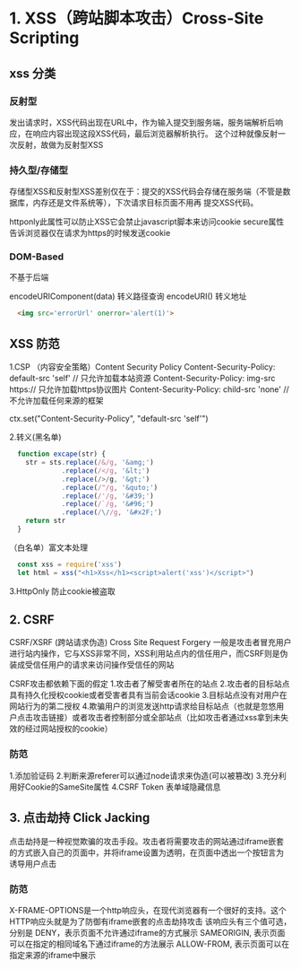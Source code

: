 <!--
 * @Author: water.li
 * @Date: 2021-09-29 22:34:31
 * @Description: 
 * @FilePath: \notebook\计算机网络\Web安全.md
-->
# 1. XSS（跨站脚本攻击）Cross-Site Scripting

## xss 分类
### 反射型

发出请求时，XSS代码出现在URL中，作为输入提交到服务端，服务端解析后响应，在响应内容出现这段XSS代码，最后浏览器解析执行。
这个过种就像反射一次反射，故做为反射型XSS

### 持久型/存储型

存储型XSS和反射型XSS差别仅在于：提交的XSS代码会存储在服务端（不管是数据库，内存还是文件系统等），下次请求目标页面不用再
提交XSS代码。

httponly此属性可以防止XSS它会禁止javascript脚本来访问cookie
secure属性告诉浏览器仅在请求为https的时候发送cookie

### DOM-Based 

不基于后端

encodeURIComponent(data) 转义路径查询
encodeURI() 转义地址

```html
  <img src='errorUrl' onerror='alert(1)'>
```
## XSS 防范
1.CSP （内容安全策略）Content Security Policy
Content-Security-Policy: default-src 'self' // 只允许加载本站资源
Content-Security-Policy: img-src https:// 只允许加载https协议图片
Content-Security-Policy: child-src 'none' //不允许加载任何来源的框架

ctx.set("Content-Security-Policy", "default-src 'self'")

2.转义(黑名单)
```javascript
  function excape(str) {
    str = sts.replace(/&/g, '&amg;')
             .replace(/</g, '&lt;')
             .replace(/>/g, '&gt;')
             .replace(/"/g, '&quto;')
             .replace(/'/g, '&#39;')
             .replace(/`/g, '&#96;')
             .replace(/\//g, '&#x2F;')
    return str
  }
```

（白名单）富文本处理
```js
  const xss = require('xss')
  let html = xss("<h1>Xss</h1><script>alert('xss')</script>")
```
3.HttpOnly 防止cookie被盗取

## 2. CSRF

CSRF/XSRF (跨站请求伪造) Cross Site Request Forgery
一般是攻击者冒充用户进行站内操作，它与XSS非常不同，XSS利用站点内的信任用户，而CSRF则是伪装成受信任用户的请求来访问操作受信任的网站

CSRF攻击都依赖下面的假定
1.攻击者了解受害者所在的站点
2.攻击者的目标站点具有持久化授权cookie或者受害者具有当前会话cookie
3.目标站点没有对用户在网站行为的第二授权
4.欺骗用户的浏览发送http请求给目标站点（也就是忽悠用户点击攻击链接）或者攻击者控制部分或全部站点（比如攻击者通过xss拿到未失效的经过网站授权的cookie）

### 防范

1.添加验证码
2.判断来源referer可以通过node请求来伪造(可以被篡改)
3.充分利⽤好Cookie的SameSite属性
4.CSRF Token 表单域隐藏信息

## 3. 点击劫持 Click Jacking
  点击劫持是一种视觉欺骗的攻击手段。攻击者将需要攻击的网站通过iframe嵌套的方式嵌入自己的页面中，并将iframe设置为透明，在页面中透出一个按钮言为诱导用户点击

### 防范
  X-FRAME-OPTIONS是一个http响应头，在现代浏览器有一个很好的支持。这个HTTP响应头就是为了防御有iframe嵌套的点击劫持攻击
    该响应头有三个值可选，分别是
    DENY，表示页面不允许通过iframe的方式展示
    SAMEORIGIN, 表示页面可以在指定的相同域名下通过iframe的方法展示
    ALLOW-FROM, 表示页面可以在指定来源的iframe中展示

